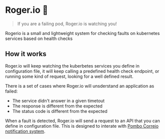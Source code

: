 # Roger.io 👀

> If you are a failing pod, Roger.io is watching you!


Rogerio is a small and lightweight system for checking faults on kubernetes services based on health checks

## How it works

Roger.io will keep watching the kuberbetes services you define in configuration file, it will keep calling a predefined health check endpoint, or running some kind of request, looking for a well defined result.

There is a set of cases where Roger.io will unsderstand an application as failed:

* The service didn't answer in a given timetout
* The response is different from the expected
* The status code is different from the expected

When a fault is detected, Roger.io will send a request to an API that you can define in configuration file. This is designed to interate with [Pombo Correio notification system](https://github.com/neurono-ml/pombo-correio).


